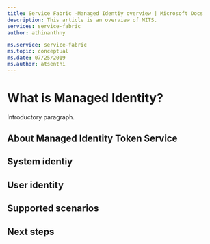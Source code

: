 ```yaml
---
title: Service Fabric -Managed Identiy overview | Microsoft Docs
description: This article is an overview of MITS.
services: service-fabric
author: athinanthny 

ms.service: service-fabric
ms.topic: conceptual 
ms.date: 07/25/2019
ms.author: atsenthi 
---
```


# What is Managed Identity?

Introductory paragraph.

## About Managed Identity Token Service
 
 ## System identiy
 ## User identity 
 
## Supported scenarios

## Next steps
